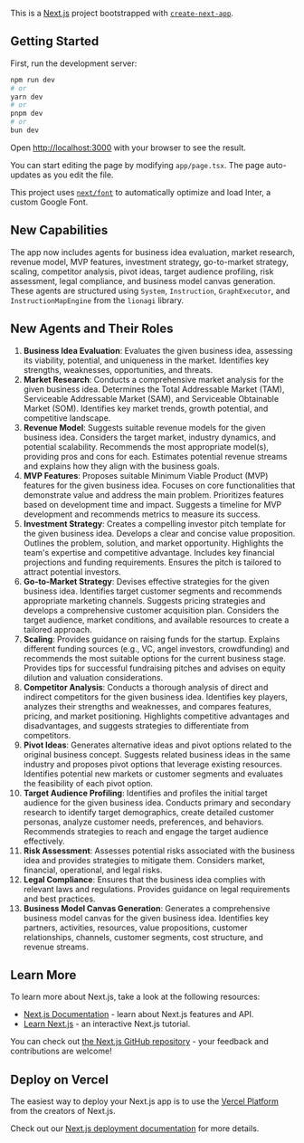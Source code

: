 This is a [Next.js](https://nextjs.org/) project bootstrapped with [`create-next-app`](https://github.com/vercel/next.js/tree/canary/packages/create-next-app).

## Getting Started

First, run the development server:

```bash
npm run dev
# or
yarn dev
# or
pnpm dev
# or
bun dev
```

Open [http://localhost:3000](http://localhost:3000) with your browser to see the result.

You can start editing the page by modifying `app/page.tsx`. The page auto-updates as you edit the file.

This project uses [`next/font`](https://nextjs.org/docs/basic-features/font-optimization) to automatically optimize and load Inter, a custom Google Font.

## New Capabilities

The app now includes agents for business idea evaluation, market research, revenue model, MVP features, investment strategy, go-to-market strategy, scaling, competitor analysis, pivot ideas, target audience profiling, risk assessment, legal compliance, and business model canvas generation. These agents are structured using `System`, `Instruction`, `GraphExecutor`, and `InstructionMapEngine` from the `lionagi` library.

## New Agents and Their Roles

1. **Business Idea Evaluation**: Evaluates the given business idea, assessing its viability, potential, and uniqueness in the market. Identifies key strengths, weaknesses, opportunities, and threats.
2. **Market Research**: Conducts a comprehensive market analysis for the given business idea. Determines the Total Addressable Market (TAM), Serviceable Addressable Market (SAM), and Serviceable Obtainable Market (SOM). Identifies key market trends, growth potential, and competitive landscape.
3. **Revenue Model**: Suggests suitable revenue models for the given business idea. Considers the target market, industry dynamics, and potential scalability. Recommends the most appropriate model(s), providing pros and cons for each. Estimates potential revenue streams and explains how they align with the business goals.
4. **MVP Features**: Proposes suitable Minimum Viable Product (MVP) features for the given business idea. Focuses on core functionalities that demonstrate value and address the main problem. Prioritizes features based on development time and impact. Suggests a timeline for MVP development and recommends metrics to measure its success.
5. **Investment Strategy**: Creates a compelling investor pitch template for the given business idea. Develops a clear and concise value proposition. Outlines the problem, solution, and market opportunity. Highlights the team's expertise and competitive advantage. Includes key financial projections and funding requirements. Ensures the pitch is tailored to attract potential investors.
6. **Go-to-Market Strategy**: Devises effective strategies for the given business idea. Identifies target customer segments and recommends appropriate marketing channels. Suggests pricing strategies and develops a comprehensive customer acquisition plan. Considers the target audience, market conditions, and available resources to create a tailored approach.
7. **Scaling**: Provides guidance on raising funds for the startup. Explains different funding sources (e.g., VC, angel investors, crowdfunding) and recommends the most suitable options for the current business stage. Provides tips for successful fundraising pitches and advises on equity dilution and valuation considerations.
8. **Competitor Analysis**: Conducts a thorough analysis of direct and indirect competitors for the given business idea. Identifies key players, analyzes their strengths and weaknesses, and compares features, pricing, and market positioning. Highlights competitive advantages and disadvantages, and suggests strategies to differentiate from competitors.
9. **Pivot Ideas**: Generates alternative ideas and pivot options related to the original business concept. Suggests related business ideas in the same industry and proposes pivot options that leverage existing resources. Identifies potential new markets or customer segments and evaluates the feasibility of each pivot option.
10. **Target Audience Profiling**: Identifies and profiles the initial target audience for the given business idea. Conducts primary and secondary research to identify target demographics, create detailed customer personas, analyze customer needs, preferences, and behaviors. Recommends strategies to reach and engage the target audience effectively.
11. **Risk Assessment**: Assesses potential risks associated with the business idea and provides strategies to mitigate them. Considers market, financial, operational, and legal risks.
12. **Legal Compliance**: Ensures that the business idea complies with relevant laws and regulations. Provides guidance on legal requirements and best practices.
13. **Business Model Canvas Generation**: Generates a comprehensive business model canvas for the given business idea. Identifies key partners, activities, resources, value propositions, customer relationships, channels, customer segments, cost structure, and revenue streams.

## Learn More

To learn more about Next.js, take a look at the following resources:

- [Next.js Documentation](https://nextjs.org/docs) - learn about Next.js features and API.
- [Learn Next.js](https://nextjs.org/learn) - an interactive Next.js tutorial.

You can check out [the Next.js GitHub repository](https://github.com/vercel/next.js/) - your feedback and contributions are welcome!

## Deploy on Vercel

The easiest way to deploy your Next.js app is to use the [Vercel Platform](https://vercel.com/new?utm_medium=default-template&filter=next.js&utm_source=create-next-app&utm_campaign=create-next-app-readme) from the creators of Next.js.

Check out our [Next.js deployment documentation](https://nextjs.org/docs/deployment) for more details.

